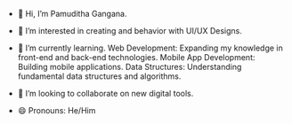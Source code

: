

- 👋 Hi, I’m Pamuditha Gangana.
- 👀 I’m interested in creating and behavior with UI/UX Designs.
- 🌱 I’m currently learning.
        Web Development: Expanding my knowledge in front-end and back-end technologies.
        Mobile App Development: Building mobile applications.
        Data Structures: Understanding fundamental data structures and algorithms.
  
- 💞️ I’m looking to collaborate on new digital tools.
- 😄 Pronouns: He/Him
<!--- 📫 How to reach me ...-->
<!-- ⚡ Fun fact: ...-->

<!---
PamudithaGa/PamudithaGa is a ✨ special ✨ repository because its `README.md` (this file) appears on your GitHub profile.
You can click the Preview link to take a look at your changes.
--->
